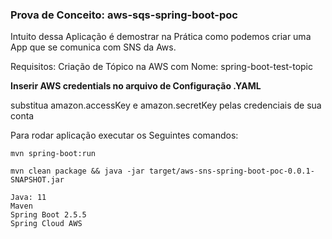 ### **Prova de Conceito: aws-sqs-spring-boot-poc**

Intuito dessa Aplicação é demostrar na Prática como podemos criar
uma App que se comunica com SNS da Aws.

Requisitos:
Criação de Tópico na AWS com Nome: spring-boot-test-topic

**Inserir AWS credentials no arquivo de Configuração .YAML**

substitua amazon.accessKey e amazon.secretKey pelas credenciais de sua conta

Para rodar aplicação executar os Seguintes comandos:

`mvn spring-boot:run`

`mvn clean package && java -jar target/aws-sns-spring-boot-poc-0.0.1-SNAPSHOT.jar
`
~~~~~~~~Tecnologias Utilizadas:~~~~~~~~
Java: 11
Maven
Spring Boot 2.5.5
Spring Cloud AWS
